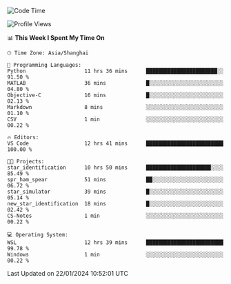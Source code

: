 <!--START_SECTION:waka-->
![Code Time](http://img.shields.io/badge/Code%20Time-1%2C460%20hrs%2047%20mins-blue)

![Profile Views](http://img.shields.io/badge/Profile%20Views-0-blue)

📊 **This Week I Spent My Time On** 

```text
🕑︎ Time Zone: Asia/Shanghai

💬 Programming Languages: 
Python                   11 hrs 36 mins      ███████████████████████░░   91.50 % 
MATLAB                   36 mins             █░░░░░░░░░░░░░░░░░░░░░░░░   04.80 % 
Objective-C              16 mins             █░░░░░░░░░░░░░░░░░░░░░░░░   02.13 % 
Markdown                 8 mins              ░░░░░░░░░░░░░░░░░░░░░░░░░   01.10 % 
CSV                      1 min               ░░░░░░░░░░░░░░░░░░░░░░░░░   00.22 % 

🔥 Editors: 
VS Code                  12 hrs 41 mins      █████████████████████████   100.00 % 

🐱‍💻 Projects: 
star_identification      10 hrs 50 mins      █████████████████████░░░░   85.49 % 
spr_ham_spear            51 mins             ██░░░░░░░░░░░░░░░░░░░░░░░   06.72 % 
star_simulator           39 mins             █░░░░░░░░░░░░░░░░░░░░░░░░   05.14 % 
new_star_identification  18 mins             █░░░░░░░░░░░░░░░░░░░░░░░░   02.42 % 
CS-Notes                 1 min               ░░░░░░░░░░░░░░░░░░░░░░░░░   00.22 % 

💻 Operating System: 
WSL                      12 hrs 39 mins      █████████████████████████   99.78 % 
Windows                  1 min               ░░░░░░░░░░░░░░░░░░░░░░░░░   00.22 % 
```


 Last Updated on 22/01/2024 10:52:01 UTC
<!--END_SECTION:waka-->